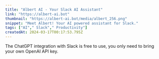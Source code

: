 ```yaml
---
title: "Albert AI - Your Slack AI Assistant"
link: "https://albert-ai.bot"
thumbnail: "https://albert-ai.bot/media/albert_256.png"
snippet: "Meet Albert! Your AI powered assistant for Slack."
tags: ["AI"," Slack"," Productivity"]
createdAt: 2024-03-17T00:17:53.795Z
---
```

The ChatGPT integration with Slack is free to use, you only need to bring your own OpenAI API key.
